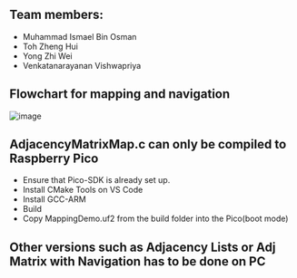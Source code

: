## Team members:
- Muhammad Ismael Bin Osman
- Toh Zheng Hui
- Yong Zhi Wei
- Venkatanarayanan Vishwapriya


## Flowchart for mapping and navigation
![image](https://user-images.githubusercontent.com/44394845/204291937-9dbc1889-ec88-4fc2-9faa-657ad80c4de3.png)


## AdjacencyMatrixMap.c can only be compiled to Raspberry Pico
- Ensure that Pico-SDK is already set up. 
- Install CMake Tools on VS Code
- Install GCC-ARM
- Build
- Copy MappingDemo.uf2 from the build folder into the Pico(boot mode)
## Other versions such as Adjacency Lists or Adj Matrix with Navigation has to be done on PC
